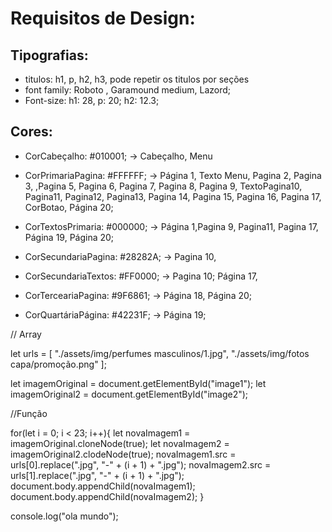 # Requisitos de Design:

## Tipografias: 

- titulos: h1, p, h2, h3, pode repetir os titulos por seções
- font family: Roboto , Garamound medium, Lazord;
- Font-size: h1: 28, p: 20;  h2: 12.3;

## Cores: 

- CorCabeçalho: #010001; -> Cabeçalho, Menu 

- CorPrimariaPagina: #FFFFFF; -> Página 1, Texto Menu, Pagina 2, Pagina 3, ,Pagina 5, 
Pagina 6, Pagina 7, Pagina 8, Pagina 9, TextoPagina10, Pagina11, Pagina12, Pagina13, Pagina 14, Pagina 15, Pagina 16, Pagina 17, CorBotao, Página 20;
 
- CorTextosPrimaria: #000000; -> Página 1,Pagina 9, Pagina11, Pagina 17, Página 19, Página 20;

- CorSecundariaPagina: #28282A; -> Pagina 10,

- CorSecundariaTextos: #FF0000; -> Pagina 10; Página 17,

- CorTerceariaPagina: #9F6861; -> Página 18, Página 20;

- CorQuartáriaPágina: #42231F; -> Página 19; 





// Array

let urls = [
    "./assets/img/perfumes masculinos/1.jpg",
    "./assets/img/fotos capa/promoção.png"
];


let imagemOriginal =  document.getElementById("image1");
let imagemOriginal2 = document.getElementById("image2");

//Função 

for(let i = 0; i < 23; i++){
    let  novaImagem1 =  imagemOriginal.cloneNode(true);
    let novaImagem2 = imagemOriginal2.clodeNode(true);
    novaImagem1.src = urls[0].replace(".jpg", "-" + (i + 1) + ".jpg");
    novaImagem2.src = urls[1].replace(".jpg", "-" + (i + 1) + ".jpg");
    document.body.appendChild(novaImagem1);
    document.body.appendChild(novaImagem2);
}

console.log("ola mundo");